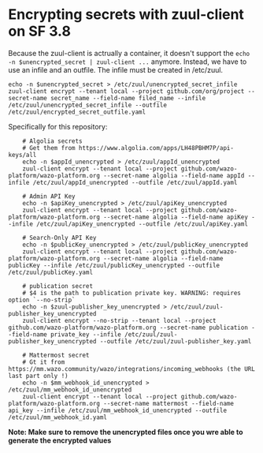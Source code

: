 # Encrypting secrets with zuul-client on SF 3.8

Because the zuul-client is actrually a container, it doesn't support the `echo -n $unencrypted_secret | zuul-client ...` anymore. Instead, we have to use an infile and an outfile. The infile must be created in /etc/zuul.

```
echo -n $unencrypted_secret > /etc/zuul/unencrypted_secret_infile
zuul-client encrypt --tenant local --project github.com/org/project --secret-name secret_name --field-name filed_name --infile /etc/zuul/unencrypted_secret_infile --outfile /etc/zuul/encrypted_secret_outfile.yaml
```

Specifically for this repository:

```
    # Algolia secrets
    # Get them from https://www.algolia.com/apps/LH48PBHM7P/api-keys/all
    echo -n $appId_unencrypted > /etc/zuul/appId_unencrypted
    zuul-client encrypt --tenant local --project github.com/wazo-platform/wazo-platform.org --secret-name algolia --field-name appId --infile /etc/zuul/appId_unencrypted --outfile /etc/zuul/appId.yaml

    # Admin API Key
    echo -n $apiKey_unencrypted > /etc/zuul/apiKey_unencrypted
    zuul-client encrypt --tenant local --project github.com/wazo-platform/wazo-platform.org --secret-name algolia --field-name apiKey --infile /etc/zuul/apiKey_unencrypted --outfile /etc/zuul/apiKey.yaml

    # Search-Only API Key
    echo -n $publicKey_unencrypted > /etc/zuul/publicKey_unencrypted
    zuul-client encrypt --tenant local --project github.com/wazo-platform/wazo-platform.org --secret-name algolia --field-name publicKey --infile /etc/zuul/publicKey_unencrypted --outfile /etc/zuul/publicKey.yaml

    # publication secret
    # $4 is the path to publication private key. WARNING: requires option `--no-strip`
    echo -n $zuul-publisher_key_unencrypted > /etc/zuul/zuul-publisher_key_unencrypted
    zuul-client encrypt --no-strip --tenant local --project github.com/wazo-platform/wazo-platform.org --secret-name publication --field-name private_key --infile /etc/zuul/zuul-publisher_key_unencrypted --outfile /etc/zuul/zuul-publisher_key.yaml

    # Mattermost secret
    # Gt it from https://mm.wazo.community/wazo/integrations/incoming_webhooks (the URL last part only !)
    echo -n $mm_webhook_id_unencrypted > /etc/zuul/mm_webhook_id_unencrypted
    zuul-client encrypt --tenant local --project github.com/wazo-platform/wazo-platform.org --secret-name mattermost --field-name api_key --infile /etc/zuul/mm_webhook_id_unencrypted --outfile /etc/zuul/mm_webhook_id.yaml    

```


**Note: Make sure to remove the unencrypted files once you wre able to generate the encrypted values**